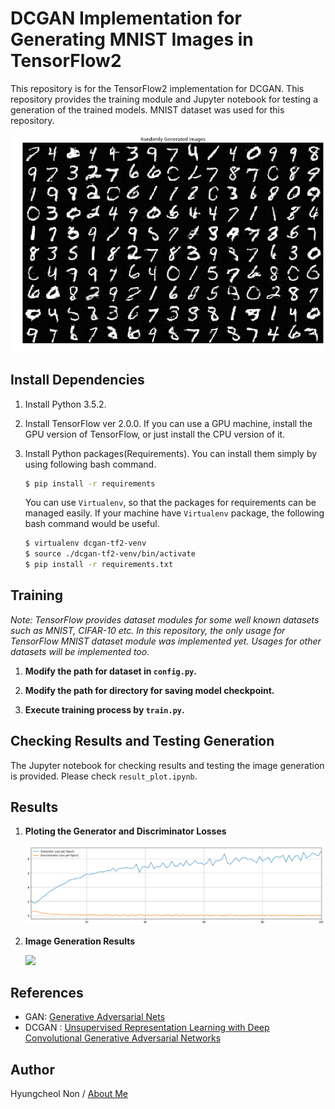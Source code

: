 # DCGAN Implementation for Generating MNIST Images in TensorFlow2

This repository is for the TensorFlow2 implementation for DCGAN. This repository provides the training module and Jupyter notebook for testing a generation of the trained models. MNIST dataset was used for this repository.

![](/assets/img/README/README_2019-10-26-18-44-22.png)

## Install Dependencies
1. Install Python 3.5.2.
2. Install TensorFlow ver 2.0.0. If you can use a GPU machine, install the GPU version of TensorFlow, or just install the CPU version of it.
3. Install Python packages(Requirements). You can install them simply by using following bash command.

    ```bash
    $ pip install -r requirements
    ```

    You can use `Virtualenv`, so that the packages for requirements can be managed easily. If your machine have `Virtualenv` package, the following bash command would be useful.

    ```bash
    $ virtualenv dcgan-tf2-venv
    $ source ./dcgan-tf2-venv/bin/activate
    $ pip install -r requirements.txt
    ```

## Training
*Note: TensorFlow provides dataset modules for some well known datasets such as MNIST, CIFAR-10 etc. In this repository, the only usage for TensorFlow MNIST dataset module was implemented yet. Usages for other datasets will be implemented too.*

1. **Modify the path for dataset in `config.py`.**

2. **Modify the path for directory for saving model checkpoint.**

3. **Execute training process by `train.py`.**

## Checking Results and Testing Generation
The Jupyter notebook for checking results and testing the image generation is provided. Please check `result_plot.ipynb`.

## Results

1. **Ploting the Generator and Discriminator Losses**

    ![](/assets/img/README/README_2019-10-26-18-50-34.png)

2. **Image Generation Results**

    ![](/assets/img/result_plot/image_generation_result_changes.gif)

## References
- GAN: [Generative Adversarial Nets](http://papers.nips.cc/paper/5423-generative-adversarial-nets)
- DCGAN : [Unsupervised Representation Learning with Deep Convolutional Generative Adversarial Networks](https://arxiv.org/abs/1511.06434)

## Author
Hyungcheol Non / [About Me](https://hcnoh.github.io/about)